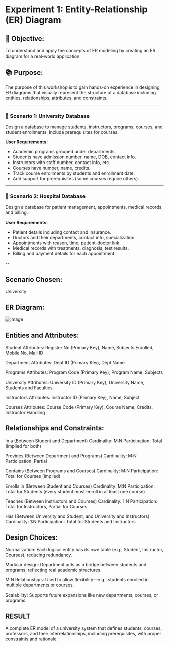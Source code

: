 # Experiment 1: Entity-Relationship (ER) Diagram

## 🎯 Objective:
To understand and apply the concepts of ER modeling by creating an ER diagram for a real-world application.

## 📚 Purpose:
The purpose of this workshop is to gain hands-on experience in designing ER diagrams that visually represent the structure of a database including entities, relationships, attributes, and constraints.

---

### 🔹 Scenario 1: University Database
Design a database to manage students, instructors, programs, courses, and student enrollments. Include prerequisites for courses.

**User Requirements:**
- Academic programs grouped under departments.
- Students have admission number, name, DOB, contact info.
- Instructors with staff number, contact info, etc.
- Courses have number, name, credits.
- Track course enrollments by students and enrollment date.
- Add support for prerequisites (some courses require others).

---

### 🔹 Scenario 2: Hospital Database
Design a database for patient management, appointments, medical records, and billing.

**User Requirements:**
- Patient details including contact and insurance.
- Doctors and their departments, contact info, specialization.
- Appointments with reason, time, patient-doctor link.
- Medical records with treatments, diagnosis, test results.
- Billing and payment details for each appointment.

--
## Scenario Chosen:
University

## ER Diagram:
![image](https://github.com/user-attachments/assets/b1b50efd-750e-40fa-8289-7f02a1d39254)


## Entities and Attributes:
Student
Attributes: Register No (Primary Key), Name, Subjects Enrolled, Mobile No, Mail ID

Department
Attributes: Dept ID (Primary Key), Dept Name

Programs
Attributes: Program Code (Primary Key), Program Name, Subjects

University
Attributes: University ID (Primary Key), University Name, Students and Faculties

Instructors
Attributes: Instructor ID (Primary Key), Name, Subject

Courses
Attributes: Course Code (Primary Key), Course Name, Credits, Instructor Handling

## Relationships and Constraints:
In a (Between Student and Department)
Cardinality: M:N
Participation: Total (implied for both)

Provides (Between Department and Programs)
Cardinality: M:N
Participation: Partial

Contains (Between Programs and Courses)
Cardinality: M:N
Participation: Total for Courses (implied)

Enrolls in (Between Student and Courses)
Cardinality: M:N
Participation: Total for Students (every student must enroll in at least one course)

Teaches (Between Instructors and Courses)
Cardinality: 1:N
Participation: Total for Instructors, Partial for Courses

Has (Between University and Student, and University and Instructors)
Cardinality: 1:N
Participation: Total for Students and Instructors

## Design Choices:
Normalization: Each logical entity has its own table (e.g., Student, Instructor, Courses), reducing redundancy.

Modular design: Department acts as a bridge between students and programs, reflecting real academic structures.

M:N Relationships: Used to allow flexibility—e.g., students enrolled in multiple departments or courses.

Scalability: Supports future expansions like new departments, courses, or programs.

## RESULT
A complete ER model of a university system that defines students, courses, professors, and their interrelationships, including prerequisites, with proper constraints and rationale.
